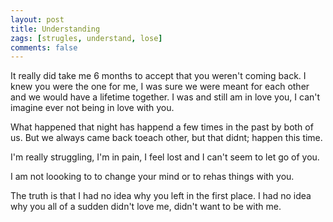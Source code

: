 ```yaml
---
layout: post
title: Understanding
zags: [strugles, understand, lose]
comments: false
---
```


It really did take me 6 months to accept that you weren't coming back. 
I knew you were the one for me, I was sure we were meant for each other and we would have a lifetime together.
I was and still am in love you, I can't imagine ever not being in love with you.

What happened that night has happend a few times in the past by both of us.
But we always came back toeach other, but that didnt; happen this time.

I'm really struggling, I'm in pain, I feel lost and I can't seem to let go of you.

I am not loooking to to change your mind or to rehas things with you.







The truth is that I had no idea why you left in the first place. 
I had no idea why you all of a sudden didn't love me, didn't want to be with me.
